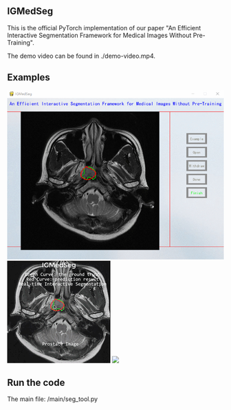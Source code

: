 ## IGMedSeg
This is the official PyTorch implementation of our paper "An Efficient Interactive Segmentation Framework for Medical Images Without Pre-Training".

The demo video can be found in ./demo-video.mp4.
## Examples
![](resource/demo0.gif)
![](resource/demo1.gif)
![](resource/demo2.gif)
## Run the code
The main file: /main/seg_tool.py